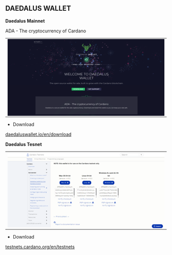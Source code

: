 ## DAEDALUS WALLET

**Daedalus Mainnet**

ADA - The cryptocurrency of Cardano

<table align="center">
  <tr>
    <td align="center" style="padding=0;width=50%;">
      <img align="center" style="padding=0;" src="../images/DaedalusMainnet.png" />
    </td>
  </tr>
</table>

 - Download

 [daedaluswallet.io/en/download](https://daedaluswallet.io/en/download/)


**Daedalus Tesnet**

<table align="center">
  <tr>
    <td align="center" style="padding=0;width=50%;">
      <img align="center" style="padding=0;" src="../images/DaedalusTestnet.png" />
    </td>
  </tr>
</table>

 - Download

 [testnets.cardano.org/en/testnets](https://testnets.cardano.org/en/testnets/cardano/get-started/wallet/)